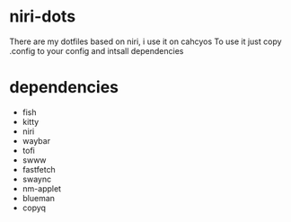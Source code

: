 # niri-dots
There are my dotfiles based on niri, i use it on cahcyos
To use it just copy .config to your config and intsall dependencies
# dependencies 
- fish
- kitty
- niri
- waybar
- tofi 
- swww
- fastfetch
- swaync
- nm-applet
- blueman
- copyq
